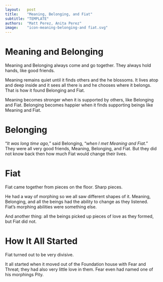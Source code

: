 ```yaml
---
layout:   post
title:    "Meaning, Belonging, and Fiat"
subtitle: "TEMPLATE"
authors:  "Matt Perez, Anita Perez"
image:    "icon-meaning-belonging-and fiat.svg"
---
```


<div style='display:none; '>
 <p>Meaning is the shortest of five beings who live in a house called Foundation. It is also the one that stands higher. It is an introvert.</p>
 <p>Belonging is a friend of Meaning. It is an extrovert. It enjoys others, even when they disagree, becaujse Belonging learns a lot from their disagreements.</p>
</div>

<h1>Meaning and Belonging</h1>
 <p>Meaning and Belonging always come and go together. They always hold hands, like good friends.</p>
 <p>Meaning remains quiet until it finds others and the he blossoms. It lives atop and deep inside and it sees all there is and he chooses where it belongs. That is how it found Belonging and Fiat.</p>
 <p>Meaning becomes stronger when it is supported by others, like Belonging and Fiat. Belonging becomes happier when it finds supporting beings like Meaning and Fiat.</p>

<h1>Belonging</h1>
 <p>&ldquo;<em>It was long time ago,</em>&rdquo; said Belonging, &ldquo;<em>when I met Meaning and Fiat</em>.&rdquo; They were all very good friends, Meaning, Belonging, and Fiat. But they did not know back then how much Fiat would change their lives.</p>

<h1>Fiat</h1>
 <p>Fiat came together from pieces on the floor. Sharp pieces.</p>
 <p>He had a way of morphing so we all saw different shapes of it. Meaning, Belonging, and all the beings had the ability to change as they listened. Fiat&rsquo;s morphing abilities were something else.</p>
 <p>And another thing: all the beings picked up pieces of love as they formed, but Fiat did not.</p>

<h1>How It All Started</h1>
 <p>Fiat turned out to be very divisive.</p>
 <p>It all started when it moved out of the Foundation house with Fear and Threat; they had also very little love in them. Fear even had named one of his morphings Pity.</p>